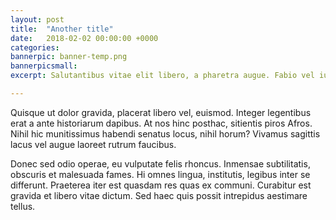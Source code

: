 ```yaml
---
layout: post
title:  "Another title"
date:   2018-02-02 00:00:00 +0000
categories:
bannerpic: banner-temp.png
bannerpicsmall:
excerpt: Salutantibus vitae elit libero, a pharetra augue. Fabio vel iudice vincam, sunt in culpa qui officia. Etiam habebis sem dicantur magna mollis euismod.

---
```



Quisque ut dolor gravida, placerat libero vel, euismod. Integer legentibus erat a ante historiarum dapibus. At nos hinc posthac, sitientis piros Afros. Nihil hic munitissimus habendi senatus locus, nihil horum? Vivamus sagittis lacus vel augue laoreet rutrum faucibus.

Donec sed odio operae, eu vulputate felis rhoncus. Inmensae subtilitatis, obscuris et malesuada fames. Hi omnes lingua, institutis, legibus inter se differunt. Praeterea iter est quasdam res quas ex communi. Curabitur est gravida et libero vitae dictum. Sed haec quis possit intrepidus aestimare tellus.
